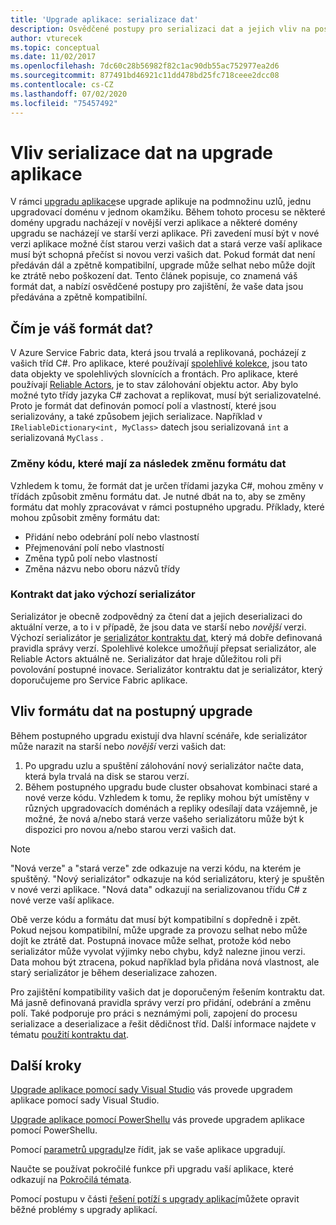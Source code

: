 ```yaml
---
title: 'Upgrade aplikace: serializace dat'
description: Osvědčené postupy pro serializaci dat a jejich vliv na postupné upgrady aplikací.
author: vturecek
ms.topic: conceptual
ms.date: 11/02/2017
ms.openlocfilehash: 7dc60c28b56982f82c1ac90db55ac752977ea2d6
ms.sourcegitcommit: 877491bd46921c11dd478bd25fc718ceee2dcc08
ms.contentlocale: cs-CZ
ms.lasthandoff: 07/02/2020
ms.locfileid: "75457492"
---
```

# <a name="how-data-serialization-affects-an-application-upgrade"></a>Vliv serializace dat na upgrade aplikace
V rámci [upgradu aplikace](service-fabric-application-upgrade.md)se upgrade aplikuje na podmnožinu uzlů, jednu upgradovací doménu v jednom okamžiku. Během tohoto procesu se některé domény upgradu nacházejí v novější verzi aplikace a některé domény upgradu se nacházejí ve starší verzi aplikace. Při zavedení musí být v nové verzi aplikace možné číst starou verzi vašich dat a stará verze vaší aplikace musí být schopná přečíst si novou verzi vašich dat. Pokud formát dat není předáván dál a zpětně kompatibilní, upgrade může selhat nebo může dojít ke ztrátě nebo poškození dat. Tento článek popisuje, co znamená váš formát dat, a nabízí osvědčené postupy pro zajištění, že vaše data jsou předávána a zpětně kompatibilní.

## <a name="what-makes-up-your-data-format"></a>Čím je váš formát dat?
V Azure Service Fabric data, která jsou trvalá a replikovaná, pocházejí z vašich tříd C#. Pro aplikace, které používají [spolehlivé kolekce](service-fabric-reliable-services-reliable-collections.md), jsou tato data objekty ve spolehlivých slovnících a frontách. Pro aplikace, které používají [Reliable Actors](service-fabric-reliable-actors-introduction.md), je to stav zálohování objektu actor. Aby bylo možné tyto třídy jazyka C# zachovat a replikovat, musí být serializovatelné. Proto je formát dat definován pomocí polí a vlastností, které jsou serializovány, a také způsobem jejich serializace. Například v `IReliableDictionary<int, MyClass>` datech jsou serializovaná `int` a serializovaná `MyClass` .

### <a name="code-changes-that-result-in-a-data-format-change"></a>Změny kódu, které mají za následek změnu formátu dat
Vzhledem k tomu, že formát dat je určen třídami jazyka C#, mohou změny v třídách způsobit změnu formátu dat. Je nutné dbát na to, aby se změny formátu dat mohly zpracovávat v rámci postupného upgradu. Příklady, které mohou způsobit změny formátu dat:

* Přidání nebo odebrání polí nebo vlastností
* Přejmenování polí nebo vlastností
* Změna typů polí nebo vlastností
* Změna názvu nebo oboru názvů třídy

### <a name="data-contract-as-the-default-serializer"></a>Kontrakt dat jako výchozí serializátor
Serializátor je obecně zodpovědný za čtení dat a jejich deserializaci do aktuální verze, a to i v případě, že jsou data ve starší nebo *novější* verzi. Výchozí serializátor je [serializátor kontraktu dat](https://msdn.microsoft.com/library/ms733127.aspx), který má dobře definovaná pravidla správy verzí. Spolehlivé kolekce umožňují přepsat serializátor, ale Reliable Actors aktuálně ne. Serializátor dat hraje důležitou roli při povolování postupné inovace. Serializátor kontraktu dat je serializátor, který doporučujeme pro Service Fabric aplikace.

## <a name="how-the-data-format-affects-a-rolling-upgrade"></a>Vliv formátu dat na postupný upgrade
Během postupného upgradu existují dva hlavní scénáře, kde serializátor může narazit na starší nebo *novější* verzi vašich dat:

1. Po upgradu uzlu a spuštění zálohování nový serializátor načte data, která byla trvalá na disk se starou verzí.
2. Během postupného upgradu bude cluster obsahovat kombinaci staré a nové verze kódu. Vzhledem k tomu, že repliky mohou být umístěny v různých upgradovacích doménách a repliky odesílají data vzájemně, je možné, že nová a/nebo stará verze vašeho serializátoru může být k dispozici pro novou a/nebo starou verzi vašich dat.

> [!NOTE]
> "Nová verze" a "stará verze" zde odkazuje na verzi kódu, na kterém je spuštěný. "Nový serializátor" odkazuje na kód serializátoru, který je spuštěn v nové verzi aplikace. "Nová data" odkazují na serializovanou třídu C# z nové verze vaší aplikace.
> 
> 

Obě verze kódu a formátu dat musí být kompatibilní s dopředně i zpět. Pokud nejsou kompatibilní, může upgrade za provozu selhat nebo může dojít ke ztrátě dat. Postupná inovace může selhat, protože kód nebo serializátor může vyvolat výjimky nebo chybu, když nalezne jinou verzi. Data mohou být ztracena, pokud například byla přidána nová vlastnost, ale starý serializátor je během deserializace zahozen.

Pro zajištění kompatibility vašich dat je doporučeným řešením kontraktu dat. Má jasně definovaná pravidla správy verzí pro přidání, odebrání a změnu polí. Také podporuje pro práci s neznámými poli, zapojení do procesu serializace a deserializace a řešit dědičnost tříd. Další informace najdete v tématu [použití kontraktu dat](https://msdn.microsoft.com/library/ms733127.aspx).

## <a name="next-steps"></a>Další kroky
[Upgrade aplikace pomocí sady Visual Studio](service-fabric-application-upgrade-tutorial.md) vás provede upgradem aplikace pomocí sady Visual Studio.

[Upgrade aplikace pomocí PowerShellu](service-fabric-application-upgrade-tutorial-powershell.md) vás provede upgradem aplikace pomocí PowerShellu.

Pomocí [parametrů upgradu](service-fabric-application-upgrade-parameters.md)lze řídit, jak se vaše aplikace upgradují.

Naučte se používat pokročilé funkce při upgradu vaší aplikace, které odkazují na [Pokročilá témata](service-fabric-application-upgrade-advanced.md).

Pomocí postupu v části [řešení potíží s upgrady aplikací](service-fabric-application-upgrade-troubleshooting.md)můžete opravit běžné problémy s upgrady aplikací.

